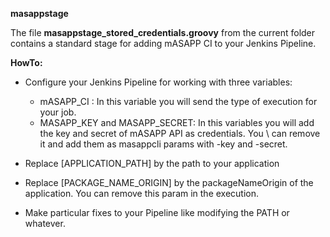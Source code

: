 **masappstage**

The file **masappstage_stored_credentials.groovy** from the current folder contains a standard stage for adding mASAPP CI
to your Jenkins Pipeline.

**HowTo:**


* Configure your Jenkins Pipeline for working with three variables:

    * mASAPP_CI : In this variable you will send the type of execution for your job.
    * MASAPP_KEY and MASAPP_SECRET: In this variables you will add the key and secret of mASAPP API as credentials. You \ 
      can remove it and add them as masappcli params with -key and -secret.
    
* Replace [APPLICATION_PATH] by the path to your application
* Replace [PACKAGE_NAME_ORIGIN] by the packageNameOrigin of the application. You can remove this param in the execution.
* Make particular fixes to your Pipeline like modifying the PATH or whatever.